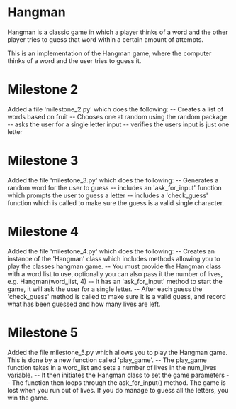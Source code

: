 # Hangman
Hangman is a classic game in which a player thinks of a word and the other player tries to guess that word within a certain amount of attempts.

This is an implementation of the Hangman game, where the computer thinks of a word and the user tries to guess it. 

# Milestone 2

Added a file 'milestone_2.py' which does the following:
    -- Creates a list of words based on fruit
    -- Chooses one at random using the random package
    -- asks the user for a single letter input
    -- verifies the users input is just one letter

# Milestone 3

Added the file 'milestone_3.py' which does the following:
    -- Generates a random word for the user to guess
    -- includes an 'ask_for_input' function which prompts the user to guess a letter
    -- includes a 'check_guess' function which is called to make sure the guess is a valid single character.

# Milestone 4

Added the file 'milestone_4.py' which does the following:
    -- Creates an instance of the 'Hangman' class which includes methods allowing you to play the classes hangman game.
    -- You must provide the Hangman class with a word list to use, optionally you can also pass it the number of lives, e.g. Hangman(word_list, 4)
    -- It has an 'ask_for_input' method to start the game, it will ask the user for a single letter.
    -- After each guess the 'check_guess' method is called to make sure it is a valid guess, and record what has been guessed and how many lives are left.

# Milestone 5

Added the file milestone_5.py which allows you to play the Hangman game. This is done by a new function called 'play_game'.
    -- The play_game function takes in a word_list and sets a number of lives in the num_lives variable.
    -- It then initiates the Hangman class to set the game parameters
    -- The function then loops through the ask_for_input() method.
The game is lost when you run out of lives. If you do manage to guess all the letters, you win the game.